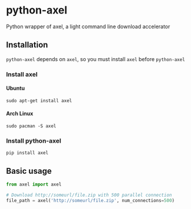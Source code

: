 # python-axel
Python wrapper of axel, a light command line download accelerator

## Installation
`python-axel` depends on `axel`, so you must install `axel` before `python-axel`

### Install axel

#### Ubuntu

```
sudo apt-get install axel
```

#### Arch Linux

```
sudo pacman -S axel
```

### Install python-axel
```
pip install axel
```

## Basic usage

```python
from axel import axel

# Download http://someurl/file.zip with 500 parallel connection
file_path = axel('http://someurl/file.zip', num_connections=500)  
```
